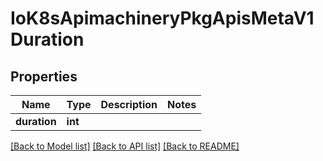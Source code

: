 # IoK8sApimachineryPkgApisMetaV1Duration

## Properties
Name | Type | Description | Notes
------------ | ------------- | ------------- | -------------
**duration** | **int** |  | 

[[Back to Model list]](../README.md#documentation-for-models) [[Back to API list]](../README.md#documentation-for-api-endpoints) [[Back to README]](../README.md)


